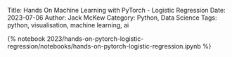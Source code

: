 Title: Hands On Machine Learning with PyTorch - Logistic Regression
Date: 2023-07-06
Author: Jack McKew
Category: Python, Data Science
Tags: python, visualisation, machine learning, ai

{% notebook 2023/hands-on-pytorch-logistic-regression/notebooks/hands-on-pytorch-logistic-regression.ipynb %}
